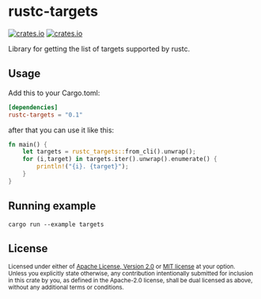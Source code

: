 # rustc-targets

[![crates.io](https://img.shields.io/crates/v/rustc-targets.svg)][`rustc-targets`]
[![crates.io](https://img.shields.io/crates/d/rustc-targets.svg)][`rustc-targets`]

Library for getting the list of targets supported by rustc.

## Usage

Add this to your Cargo.toml:

```toml
[dependencies]
rustc-targets = "0.1"
```

after that you can use it like this:

```rust
fn main() {
    let targets = rustc_targets::from_cli().unwrap();
    for (i,target) in targets.iter().unwrap().enumerate() {
        println!("{i}. {target}");
    }
}
```

## Running example

```console
cargo run --example targets
```

## License

<sup>
Licensed under either of <a href="LICENSE-APACHE">Apache License, Version
2.0</a> or <a href="LICENSE-MIT">MIT license</a> at your option.
</sup>

<br>

<sub>
Unless you explicitly state otherwise, any contribution intentionally submitted
for inclusion in this crate by you, as defined in the Apache-2.0 license, shall
be dual licensed as above, without any additional terms or conditions.
</sub>

[`rustc-targets`]: https://crates.io/crates/rustc-targets
